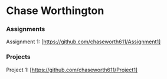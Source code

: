 
# Chase Worthington
### Assignments 
Assignment 1: [https://github.com/chaseworth611/Assignment1]

### Projects
Project 1: [https://github.com/chaseworth611/Project1]
